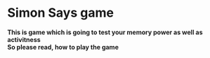 # Simon Says game 
<b> This is game which is going to test your memory power as well as activitness 
<br>
So please read, how to play the game <br>
